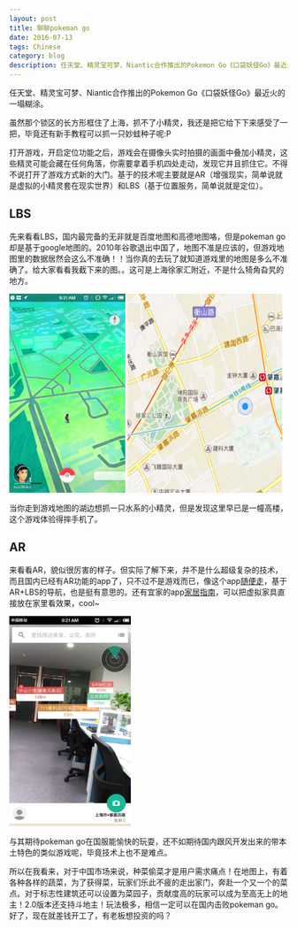 ```yaml
---
layout: post
title: 聊聊pokeman go
date: 2016-07-13
tags: Chinese
category: blog
description: 任天堂、精灵宝可梦、Niantic合作推出的Pokemon Go《口袋妖怪Go》最近火的一塌糊涂。
---
```


任天堂、精灵宝可梦、Niantic合作推出的Pokemon Go《口袋妖怪Go》最近火的一塌糊涂。

虽然那个锁区的长方形框住了上海，抓不了小精灵，我还是把它给下下来感受了一把，毕竟还有新手教程可以抓一只妙蛙种子呢:P

打开游戏，开启定位功能之后，游戏会在摄像头实时拍摄的画面中叠加小精灵，这些精灵可能会藏在任何角落，你需要拿着手机四处走动，发现它并且抓住它。不得不说打开了游戏方式新的大门。基于的技术呢主要就是AR（增强现实，简单说就是虚拟的小精灵套在现实世界）和LBS（基于位置服务，简单说就是定位）。

LBS
---
先来看看LBS，国内最完备的无非就是百度地图和高德地图咯，但是pokeman go却是基于google地图的。2010年谷歌退出中国了，地图不准是应该的，但游戏地图里的数据居然会这么不准确！！当你真的去玩了就知道游戏里的地图是多么不准确了。给大家看看我截下来的图。。这可是上海徐家汇附近，不是什么犄角旮旯的地方。
<div>
	<img src="/res/pokemango.jpg" width="210" height="360" style="display:inline-block;vertical-align:right"/>
	<img src="/res/pokeman3.jpg" width="280" height="360" style="display:inline-block;vertical-align:left"/>
</div>

当你走到游戏地图的湖边想抓一只水系的小精灵，但是发现这里早已是一幢高楼，这个游戏体验得摔手机了。

AR
---
来看看AR，貌似很厉害的样子。但实际了解下来，并不是什么超级复杂的技术，而且国内已经有AR功能的app了，只不过不是游戏而已，像这个app[随便走](http://baike.baidu.com/link?url=qlspSq4ou9HXE_JSOhlkbsPp74C6MM0qxK1t-e4ERoMfIZ6ZjZ0DphDb_2qQnK0hl6fcQ30fBsKnFMwwYqrYba)，基于AR+LBS的导航，也是挺有意思的。还有宜家的app[家居指南](http://www.ikea.com/ms/zh_CN/campaigns/catalogue_2016/index.html)，可以把虚拟家具直接放在家里看效果，cool~

<img src="/res/pokemango2.jpg" width="220" height="380"/>

与其期待pokeman go在国服能愉快的玩耍，还不如期待国内跟风开发出来的带本土特色的类似游戏呢，毕竟技术上也不是难点。

所以在我看来，对于中国市场来说，种菜偷菜才是用户需求痛点！在地图上，有着各种各样的蔬菜，为了获得菜，玩家们乐此不疲的走出家门，奔赴一个又一个的菜点。对于标志性建筑还可以设置为菜园子，贡献度高的玩家可以成为至高无上的地主！2.0版本还支持斗地主！玩法极多，相信一定可以在国内击败pokeman go。好了，现在就差钱开工了，有老板想投资的吗？
